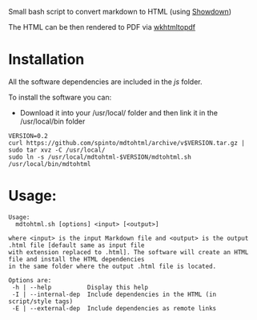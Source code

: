 Small bash script to convert markdown to HTML (using [Showdown](http://showdownjs.com/))

The HTML can be then rendered to PDF via [wkhtmltopdf](https://wkhtmltopdf.org/)

# Installation
All the software dependencies are included in the _js_ folder.

To install the software you can:
 - Download it into your /usr/local/ folder and then link it in the /usr/local/bin folder

```
VERSION=0.2
curl https://github.com/spinto/mdtohtml/archive/v$VERSION.tar.gz | sudo tar xvz -C /usr/local/
sudo ln -s /usr/local/mdtohtml-$VERSION/mdtohtml.sh /usr/local/bin/mdtohtml
```

# Usage:

```
Usage:
  mdtohtml.sh [options] <input> [<output>]

where <input> is the input Markdown file and <output> is the output .html file [default same as input file
with extension replaced to .html]. The software will create an HTML file and install the HTML dependencies
in the same folder where the output .html file is located.

Options are:
 -h | --help          Display this help
 -I | --internal-dep  Include dependencies in the HTML (in script/style tags)
 -E | --external-dep  Include dependencies as remote links
```
